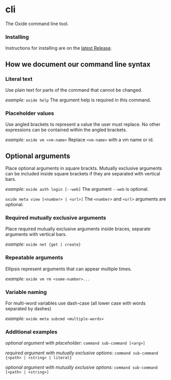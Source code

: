# cli

The Oxide command line tool.

### Installing

Instructions for installing are on the [latest Release](https://github.com/oxidecomputer/cli/releases).

## How we document our command line syntax

### Literal text

Use plain text for parts of the command that cannot be changed.

_example:_
`oxide help`
The argument help is required in this command.

### Placeholder values

Use angled brackets to represent a value the user must replace. No other expressions can be contained within the angled brackets.

_example:_
`oxide vm <vm-name>`
Replace `<vm-name>` with a vm name or id.

## Optional arguments

Place optional arguments in square brackts. Mutually exclusive arguments can be included inside square brackets if they are separated with vertical bars.

_example:_
`oxide auth login [--web]`
The argument `--web` is optional.

`oxide meta view [<number> | <url>]`
The `<number>` and `<url>` arguments are optional.

### Required mutually exclusive arguments

Place required mutually exclusive arguments inside braces, separate arguments with vertical bars.

_example:_
`oxide net {get | create}`

### Repeatable arguments

Ellipsis represent arguments that can appear multiple times.

_example:_
`oxide vm rm <some-number>...`

### Variable naming

For multi-word variables use dash-case (all lower case with words separated by dashes)

_example:_
`oxide meta subcmd <multiple-words>`

### Additional examples

_optional argument with placeholder:_
`command sub-command [<arg>]`

_required argument with mutually exclusive options:_
`command sub-command {<path> | <string> | literal}`

_optional argument with mutually exclusive options:_
`command sub-command [<path> | <string>]`
